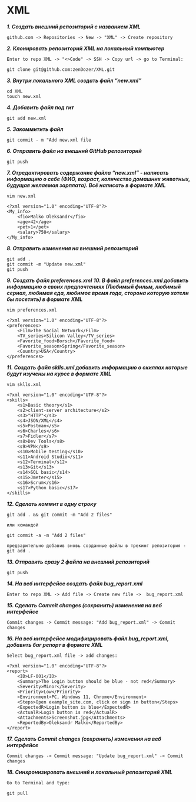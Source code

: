 # XML

***1. Создать внешний репозиторий c названием XML***

```
github.com -> Repositories -> New -> "XML" -> Create repository
```

***2. Клонировать репозиторий XML на локальный компьютер***

```
Enter to repo XML -> "<>Code" -> SSH -> Copy url -> go to Terminal:

git clone git@github.com:zenDozer/XML.git
```

***3. Внутри локального XML создать файл “new.xml”***

```
cd XML
touch new.xml
```

***4. Добавить файл под гит***

```
git add new.xml
```

***5. Закоммитить файл***

```
git commit - m "Add new.xml file
```

***6. Отправить файл на внешний GitHub репозиторий***

```
git push
```

***7. Отредактировать содержание файла “new.xml” - написать информацию о себе (ФИО, возраст, количество домашних животных, будущая желаемая зарплата). Всё написать в формате XML***

```
vim new.xml

<?xml version="1.0" encoding="UTF-8"?>
<My_info>
	<fio>Malko Oleksandr</fio>
	<age>42</age>
	<pet>1</pet>
	<salary>750</salary>
</My_info>
```

***8. Отправить изменения на внешний репозиторий***

```
git add .
git commit -m "Update new.xml"
git push
```

***9. Создать файл preferences.xml***
***10. В файл preferences.xml добавить информацию о своих предпочтениях (Любимый фильм, любимый сериал, любимая еда, любимое время года, сторона которую хотели бы посетить) в формате XML***

```
vim preferences.xml

<?xml version="1.0" encoding="UTF-8"?>
<preferences>
	<Film>The Social Network</Film>
	<TV_series>Silicon Valley</TV_series>
	<Favorite_food>Borsch</Favorite_food>
	<Favorite_season>Spring</Favorite_season>
	<Country>USA</Country>
</preferences>
```

***11. Создать файл sklls.xml добавить информацию о скиллах которые будут изучены на курсе в формате XML***

```
vim sklls.xml

<?xml version="1.0" encoding="UTF-8"?>
<skills>
	<s1>Basic theory</s1>
	<s2>client-server architecture</s2>
	<s3>"HTTP"</s3>
	<s4>JSON/XML</s4>
	<s5>Postman</s5>
	<s6>Charles</s6>
	<s7>Fidler</s7>
	<s8>Dev Tools</s8>
	<s9>VPN</s9>
	<s10>Mobile testing</s10>
	<s11>Android Studio</s11>
	<s12>Terminal</s12>
	<s13>Git</s13>
	<s14>SQL basic</s14>
	<s15>Jmeter</s15>
	<s16>Scrum</s16>
	<s17>Python basic</s17>
</skills>
```

***12. Сделать коммит в одну строку***

```
git add . && git commit -m "Add 2 files"

или командой

git commit -a -m "Add 2 files"

предварительно добавив вновь созданные файлы в трекинг репозитория - git add .
```

***13. Отправить сразу 2 файла на внешний репозиторий***

```
git push
```

***14. На веб интерфейсе создать файл bug_report.xml***

```
Enter to repo XML -> Add file -> Create new file ->  bug_report.xml
```

***15. Сделать Commit changes (сохранить) изменения на веб интерфейсе***

```
Commit changes -> Commit message: "Add bug_report.xml" -> Commit changes
```

***16. На веб интерфейсе модифицировать файл bug_report.xml, добавить баг репорт в формате XML***

```
Select bug_report.xml file -> add changes:

<?xml version="1.0" encoding="UTF-8"?>
<report>
	<ID>LF-001</ID>
	<Summary>The Login button should be blue - not red</Summary>
	<Severity>Minor</Severity>
	<Priority>Low</Priority>
	<Environment>PC, Windows 11, Chrome</Environment>
	<Steps>Open example_site.com, click on sign in button</Steps>
	<ExpectedR>Login button is blue</ExpectedR>
	<ActualR>Login button is red</ActualR>
	<Attachments>Screenshot.jpg</Attachments>
	<ReportedBy>Oleksandr Malko</ReportedBy>
</report>
```

***17. Сделать Commit changes (сохранить) изменения на веб интерфейсе***

```
Commit changes -> Commit message: "Update bug_report.xml" -> Commit changes
```

***18. Синхронизировать внешний и локальный репозиторий XML***

```
Go to Terminal and type:

git pull
```